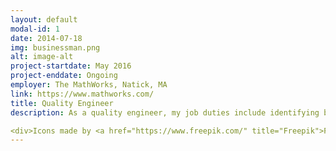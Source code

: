 ```yaml
---
layout: default
modal-id: 1
date: 2014-07-18
img: businessman.png
alt: image-alt
project-startdate: May 2016
project-enddate: Ongoing
employer: The MathWorks, Natick, MA
link: https://www.mathworks.com/
title: Quality Engineer
description: As a quality engineer, my job duties include identifying bugs and verifying bug fixes for the core MATLAB Toolbox functions. I also develop Automated Test Suites based on MATLAB Unit Testing Framework for MATLAB Datastores and Tall Arrays. I perform hands-on testing of Big Data and MATLAB Toolbox functions across Mac, Linux and Windows platforms. In addition, I assist improving performance of Big Data functions by developing Performance Test Suites.

<div>Icons made by <a href="https://www.freepik.com/" title="Freepik">Freepik</a> from <a href="https://www.flaticon.com/" 			    title="Flaticon">www.flaticon.com</a> is licensed by <a href="http://creativecommons.org/licenses/by/3.0/" 			    title="Creative Commons BY 3.0" target="_blank">CC 3.0 BY</a></div>
---
```


